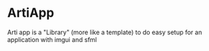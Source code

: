 # ArtiApp

Arti app is a "Library" (more like a template) to do easy setup for an application with imgui and sfml